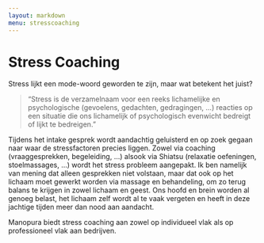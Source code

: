 ```yaml
---
layout: markdown
menu: stresscoaching
---
```

# Stress Coaching

Stress lijkt een mode-woord geworden te zijn, maar wat betekent het juist? 

> “Stress is de verzamelnaam voor een reeks lichamelijke en psychologische (gevoelens, gedachten, gedragingen, ...) reacties op een situatie die ons lichamelijk of psychologisch evenwicht bedreigt of lijkt te bedreigen.”

Tijdens het intake gesprek wordt aandachtig geluisterd en op zoek gegaan naar waar de stressfactoren precies liggen. 
Zowel via coaching (vraaggesprekken, begeleiding, ...) alsook via Shiatsu (relaxatie oefeningen, stoelmassages, ...) wordt het stress probleem aangepakt. Ik ben namelijk van mening dat alleen gesprekken niet volstaan, maar dat ook op het lichaam moet gewerkt worden via massage en behandeling, om zo terug balans te krijgen in zowel lichaam en geest. Ons hoofd en brein worden al genoeg belast, het lichaam zelf wordt al te vaak vergeten en heeft in deze jachtige tijden meer dan nood aan aandacht.

Manopura biedt stress coaching aan zowel op individueel vlak als op professioneel vlak aan bedrijven.
